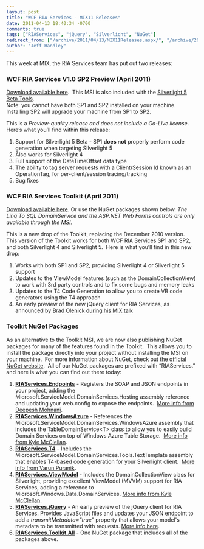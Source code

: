 ```yaml
---
layout: post
title: "WCF RIA Services - MIX11 Releases"
date: 2011-04-13 18:40:34 -0700
comments: true
tags: ["RIAServices", "jQuery", "Silverlight", "NuGet"]
redirect_from: ["/archive/2011/04/13/MIX11Releases.aspx/", "/archive/2011/04/13/mix11releases.aspx"]
author: "Jeff Handley"
---
```

<!-- more -->
<p>This week at MIX, the RIA Services team has put out two releases:</p>  <h3>WCF RIA Services V1.0 SP2 Preview (April 2011)</h3>  <p><a title="WCF RIA Services V1.0 SP2 Preview (April 2011)" href="http://go.microsoft.com/fwlink/?LinkId=215202" target="_blank">Download available here</a>.  This MSI is also included with the <a title="Silverlight 5 Tools for Visual Studio" href="http://go.microsoft.com/fwlink/?LinkID=214309" target="_blank">Silverlight 5 Beta Tools</a>.  <br />Note: you cannot have both SP1 and SP2 installed on your machine.  Installing SP2 will upgrade your machine from SP1 to SP2.</p>  <p>This is a <em>Preview-quality release and does not include a Go-Live license</em>.  Here’s what you’ll find within this release:</p>  <ol>   <li>Support for Silverlight 5 Beta - SP1 <strong>does not</strong> properly perform code generation when targeting Silverlight 5 </li>  <li>Also works for Silverlight 4 </li>  <li>Full support of the DateTimeOffset data type </li>  <li>The ability to tag server requests with a Client/Session Id known as an OperationTag, for per-client/session tracing/tracking </li>  <li>Bug fixes </li> </ol>  <h3>WCF RIA Services Toolkit (April 2011)</h3>  <p><a href="http://go.microsoft.com/fwlink/?LinkID=205088" target="_blank">Download available here</a>. Or use the NuGet packages shown below. <em>The Linq To SQL DomainService and the ASP.NET Web Forms controls are only available through the MSI.</em></p>  <p>This is a new drop of the Toolkit, replacing the December 2010 version.  This version of the Toolkit works for both WCF RIA Services SP1 and SP2, and both Silverlight 4 and Silverlight 5.  Here is what you’ll find in this new drop:</p>  <ol>   <li>Works with both SP1 and SP2, providing Silverlight 4 or Silverlight 5 support </li>  <li>Updates to the ViewModel features (such as the DomainCollectionView) to work with 3rd party controls and to fix some bugs and memory leaks </li>  <li>Updates to the T4 Code Generation to allow you to create VB code generators using the T4 approach </li>  <li>An early preview of the new jQuery client for RIA Services, as announced by <a title="Building Data-centric N-tier Applications with jQuery" href="http://channel9.msdn.com/events/MIX/MIX11/FRM05" target="_blank">Brad Olenick during his MIX talk</a> </li> </ol>  <h3>Toolkit NuGet Packages</h3>  <p>As an alternative to the Toolkit MSI, we are now also publishing NuGet packages for many of the features found in the Toolkit.  This allows you to install the package directly into your project without installing the MSI on your machine.  For more information about NuGet, check out <a title="NuGet website" href="http://nuget.org" target="_blank">the official NuGet website</a>.  All of our NuGet packages are prefixed with “RIAServices.” and here is what you can find out there today:</p>  <ol>   <li><strong><a href="http://nuget.org/List/Packages/RIAServices.Endpoints" target="_blank">RIAServices.Endpoints</a></strong> - Registers the SOAP and JSON endpoints in your project, adding the Microsoft.ServiceModel.DomainServices.Hosting assembly reference and updating your web.config to expose the endpoints.  <a title="Deepesh Mohnani: Exposing SOAP, JSON, and OData Endpoints from RIA Services" href="http://blogs.msdn.com/b/deepm/archive/2010/05/14/silverlight-tv-episode-26-exposing-soap-json-and-odata-endpoints-from-ria-services.aspx" target="_blank">More info from Deepesh Mohnani</a>.   <br /></li>  <li><strong><a href="http://nuget.org/List/Packages/RIAServices.WindowsAzure" target="_blank">RIAServices.WindowsAzure</a></strong> - References the Microsoft.ServiceModel.DomainServices.WindowsAzure assembly that includes the TableDomainService&lt;T&gt; class to allow you to easily build Domain Services on top of Windows Azure Table Storage.  <a title="Kyle McClellan's Blog: azure" href="http://blogs.msdn.com/b/kylemc/archive/tags/azure/" target="_blank">More info from Kyle McClellan</a>.   <br /></li>  <li><strong><a href="http://nuget.org/List/Packages/RIAServices.T4" target="_blank">RIAServices.T4</a></strong> - Includes the Microsoft.ServiceModel.DomainServices.Tools.TextTemplate assembly that enables T4-based code generation for your Silverlight client.  <a title="T4 Code Generator for WCF RIA Services" href="http://varunpuranik.wordpress.com/2010/11/05/t4-code-gen/" target="_blank">More info from Varun Puranik</a>.   <br /></li>  <li><strong><a href="http://nuget.org/List/Packages/RIAServices.ViewModel" target="_blank">RIAServices.ViewModel</a></strong> - Includes the DomainCollectionView class for Silverlight, providing excellent ViewModel (MVVM) support for RIA Services, adding a reference to Microsoft.Windows.Data.DomainServices. <a title="Kyle McClellan's Blog: mvvm" href="http://blogs.msdn.com/b/kylemc/archive/tags/mvvm/" target="_blank">More info from Kyle McClellan</a>.   <br /></li>  <li><strong><a href="http://nuget.org/List/Packages/RIAServices.jQuery" target="_blank">RIAServices.jQuery</a></strong> - An early preview of the jQuery client for RIA Services.  Provides JavaScript files and updates your JSON endpoint to add a <em>transmitMetadata="true"</em> property that allows your model's metadata to be transmitted with requests. <a href="http://jeffhandley.com/archive/2011/04/13/RIAJS-jQuery-client-for-WCF-RIA-Services.aspx" target="_blank">More info here</a>.   <br /></li>  <li><strong><a href="http://nuget.org/List/Packages/RIAServices.Toolkit.All" target="_blank">RIAServices.Toolkit.All</a></strong> - One NuGet package that includes all of the packages above. </li> </ol>

